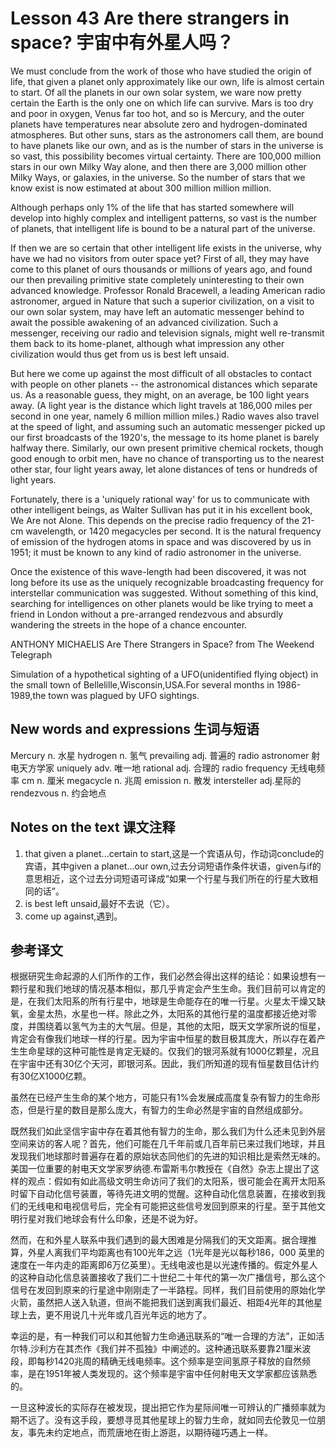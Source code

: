 # Lesson 43 Are there strangers in space? 宇宙中有外星人吗？
We must conclude from the work of those who have studied the origin of life, that given a planet only approximately like our own, life is almost certain to start. Of all the planets in our own solar system, we ware now pretty certain the Earth is the only one on which life can survive. Mars is too dry and poor in oxygen, Venus far too hot, and so is Mercury, and the outer planets have temperatures near absolute zero and hydrogen-dominated atmospheres. But other suns, stars as the astronomers call them, are bound to have planets like our own, and as is the number of stars in the universe is so vast, this possibility becomes virtual certainty. There are 100,000 million stars in our own Milky Way alone, and then there are 3,000 million other Milky Ways, or galaxies, in the universe. So the number of stars that we know exist is now estimated at about 300 million million million.

Although perhaps only 1% of the life that has started somewhere will develop into highly complex and intelligent patterns, so vast is the number of planets, that intelligent life is bound to be a natural part of the universe.

If then we are so certain that other intelligent life exists in the universe, why have we had no visitors from outer space yet? First of all, they may have come to this planet of ours thousands or millions of years ago, and found our then prevailing primitive state completely uninteresting to their own advanced knowledge. Professor Ronald Bracewell, a leading American radio astronomer, argued in Nature that such a superior civilization, on a visit to our own solar system, may have left an automatic messenger behind to await the possible awakening of an advanced civilization. Such a messenger, receiving our radio and television signals, might well re-transmit them back to its home-planet, although what impression any other civilization would thus get from us is best left unsaid.

But here we come up against the most difficult of all obstacles to contact with people on other planets -- the astronomical distances which separate us. As a reasonable guess, they might, on an average, be 100 light years away. (A light year is the distance which light travels at 186,000 miles per second in one year, namely 6 million million miles.) Radio waves also travel at the speed of light, and assuming such an automatic messenger picked up our first broadcasts of the 1920's, the message to its home planet is barely halfway there. Similarly, our own present primitive chemical rockets, though good enough to orbit men, have no chance of transporting us to the nearest other star, four light years away, let alone distances of tens or hundreds of light years.

Fortunately, there is a 'uniquely rational way' for us to communicate with other intelligent beings, as Walter Sullivan has put it in his excellent book, We Are not Alone. This depends on the precise radio frequency of the 21-cm wavelength, or 1420 megacycles per second. It is the natural frequency of emission of the hydrogen atoms in space and was discovered by us in 1951; it must be known to any kind of radio astronomer in the universe.

Once the existence of this wave-length had been discovered, it was not long before its use as the uniquely recognizable broadcasting frequency for interstellar communication was suggested. Without something of this kind, searching for intelligences on other planets would be like trying to meet a friend in London without a pre-arranged rendezvous and absurdly wandering the streets in the hope of a chance encounter.

ANTHONY MICHAELIS Are There Strangers in Space? from The Weekend Telegraph
	
	
Simulation of a hypothetical sighting of a UFO(unidentified flying object) in the small town of Bellelille,Wisconsin,USA.For several months in 1986-1989,the town was plagued by UFO sightings.

## New words and expressions 生词与短语

Mercury n. 水星
hydrogen n. 氢气
prevailing adj. 普遍的
radio astronomer 射电天方学家
uniquely adv. 唯一地
rational adj. 合理的
radio frequency 无线电频率
cm n. 厘米
megacycle n. 兆周
emission n. 散发
intersteller adj.星际的
rendezvous n. 约会地点

## Notes on the text 课文注释

1. that given a planet...certain to start,这是一个宾语从句，作动词conclude的宾语，其中given a planet...our own,过去分词短语作条件状语，given与if的意思相近，这个过去分词短语可译成“如果一个行星与我们所在的行星大致相同的话”。
2. is best left unsaid,最好不去说（它）。
3. come up against,遇到。

## 参考译文

根据研究生命起源的人们所作的工作，我们必然会得出这样的结论：如果设想有一颗行星和我们地球的情况基本相似，那几乎肯定会产生生命。我们目前可以肯定的是，在我们太阳系的所有行星中，地球是生命能存在的唯一行星。火星太干燥又缺氧，金星太热，水星也一样。除此之外，太阳系的其他行星的温度都接近绝对零度，并围绕着以氢气为主的大气层。但是，其他的太阳，既天文学家所说的恒星，肯定会有像我们地球一样的行星。因为宇宙中恒星的数目极其庞大，所以存在着产生生命星球的这种可能性是肯定无疑的。仅我们的银河系就有1000亿颗星，况且在宇宙中还有30亿个天河，即银河系。因此，我们所知道的现有恒星数目估计约有30亿X1000亿颗。

虽然在已经产生生命的某个地方，可能只有1%会发展成高度复杂有智力的生命形态，但是行星的数目是那么庞大，有智力的生命必然是宇宙的自然组成部分。

既然我们如此坚信宇宙中存在着其他有智力的生命，那么我们为什么还未见到外层空间来访的客人呢？首先，他们可能在几千年前或几百年前已来过我们地球，并且发现我们地球那时普遍存在着的原始状态同他们的先进的知识相比是索然无味的。美国一位重要的射电天文学家罗纳德.布雷斯韦尔教授在《自然》杂志上提出了这样的观点：假如有如此高级文明生命访问了我们的太阳系，很可能会在离开太阳系时留下自动化信号装置，等待先进文明的觉醒。这种自动化信息装置，在接收到我们的无线电和电视信号后，完全有可能把这些信号发回到原来的行星。至于其他文明行星对我们地球会有什么印象，还是不说为好。

然而，在和外星人联系中我们遇到的最大困难是分隔我们的天文距离。据合理推算，外星人离我们平均距离也有100光年之远（1光年是光以每秒186，000 英里的速度在一年内走的距离即6万亿英里）。无线电波也是以光速传播的。假定外星人的这种自动化信息装置接收了我们二十世纪二十年代的第一次广播信号，那么这个信号在发回到原来的行星途中刚刚走了一半路程。同样，我们目前使用的原始化学火箭，虽然把人送入轨道，但尚不能把我们送到离我们最近、相距4光年的其他星球上去，更不用说几十光年或几百光年远的地方了。

幸运的是，有一种我们可以和其他智力生命通迅联系的“唯一合理的方法”，正如活尔特.沙利方在其杰作《我们并不孤独》中阐述的。这种通迅联系要靠21厘米波段，即每秒1420兆周的精确无线电频率。这个频率是空间氢原子释放的自然频率，是在1951年被人类发现的。这个频率是宇宙中任何射电天文学家都应该熟悉的。

一旦这种波长的实际存在被发现，提出把它作为星际间唯一可辨认的广播频率就为期不远了。没有这手段，要想寻觅其他星球上的智力生命，就如同去伦敦见一位朋友，事先未约定地点，而荒唐地在街上游逛，以期待碰巧遇上一样。

